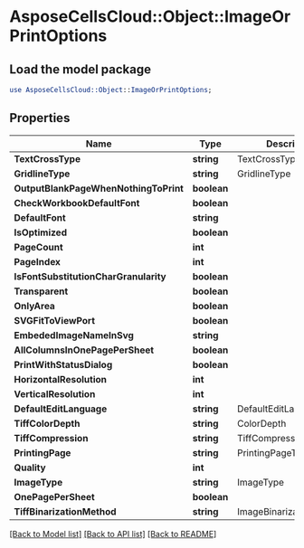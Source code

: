 # AsposeCellsCloud::Object::ImageOrPrintOptions 

## Load the model package
```perl
use AsposeCellsCloud::Object::ImageOrPrintOptions;
```

## Properties
Name | Type | Description | Notes
------------ | ------------- | ------------- | -------------
**TextCrossType** | **string** | TextCrossType |
**GridlineType** | **string** | GridlineType |
**OutputBlankPageWhenNothingToPrint** | **boolean** |  |
**CheckWorkbookDefaultFont** | **boolean** |  |
**DefaultFont** | **string** |  |
**IsOptimized** | **boolean** |  |
**PageCount** | **int** |  |
**PageIndex** | **int** |  |
**IsFontSubstitutionCharGranularity** | **boolean** |  |
**Transparent** | **boolean** |  |
**OnlyArea** | **boolean** |  |
**SVGFitToViewPort** | **boolean** |  |
**EmbededImageNameInSvg** | **string** |  |
**AllColumnsInOnePagePerSheet** | **boolean** |  |
**PrintWithStatusDialog** | **boolean** |  |
**HorizontalResolution** | **int** |  |
**VerticalResolution** | **int** |  |
**DefaultEditLanguage** | **string** | DefaultEditLanguage |
**TiffColorDepth** | **string** | ColorDepth |
**TiffCompression** | **string** | TiffCompression |
**PrintingPage** | **string** | PrintingPageType |
**Quality** | **int** |  |
**ImageType** | **string** | ImageType |
**OnePagePerSheet** | **boolean** |  |
**TiffBinarizationMethod** | **string** | ImageBinarizationMethod |  

[[Back to Model list]](../README.md#documentation-for-models) [[Back to API list]](../README.md#documentation-for-api-endpoints) [[Back to README]](../README.md)

